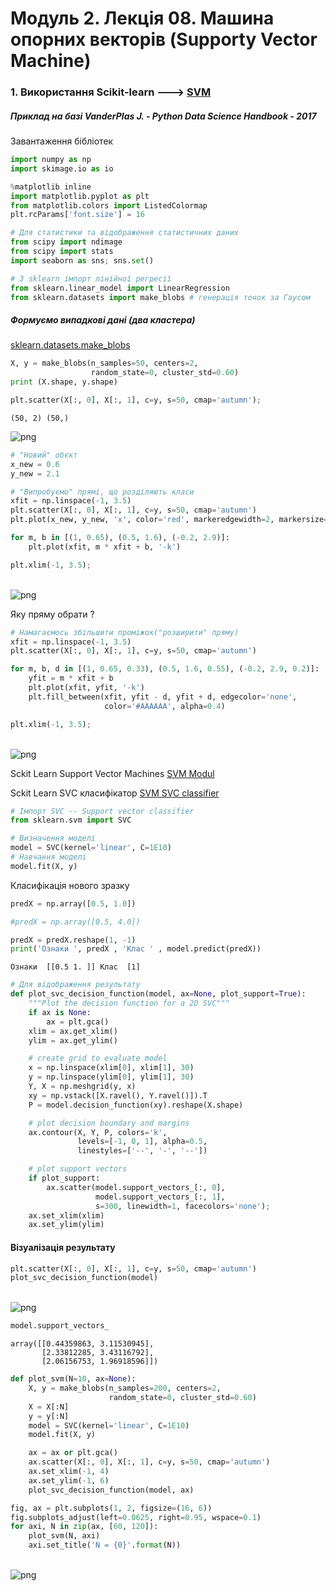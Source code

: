 # Модуль 2. Лекція 08. Машина опорних векторів (Supporty Vector Machine)


### 1. Використання Scikit-learn ---> [SVM](https://scikit-learn.org/stable/modules/svm.html#svm)
##### Приклад на базі VanderPlas J. - Python Data Science Handbook - 2017

Завантаження бібліотек


```python
import numpy as np
import skimage.io as io
```


```python
%matplotlib inline
import matplotlib.pyplot as plt
from matplotlib.colors import ListedColormap
plt.rcParams['font.size'] = 16
```


```python
# Для статистики та відображення статистичних даних
from scipy import ndimage
from scipy import stats
import seaborn as sns; sns.set()
```


```python
# З sklearn імпорт лінійної регресії
from sklearn.linear_model import LinearRegression
from sklearn.datasets import make_blobs # генерація точок за Гаусом
```

#####  Формуємо випадкові дані (два кластера)

[sklearn.datasets.make_blobs](https://ogrisel.github.io/scikit-learn.org/sklearn-tutorial/modules/generated/sklearn.datasets.make_blobs.html)


```python
X, y = make_blobs(n_samples=50, centers=2,
                  random_state=0, cluster_std=0.60)
print (X.shape, y.shape)

plt.scatter(X[:, 0], X[:, 1], c=y, s=50, cmap='autumn');
```

    (50, 2) (50,)




![png](output_8_1.png)
    



```python
# "Новий" обєкт
x_new = 0.6
y_new = 2.1

# "Випробуємо" прямі, що розділяють класи
xfit = np.linspace(-1, 3.5)
plt.scatter(X[:, 0], X[:, 1], c=y, s=50, cmap='autumn')
plt.plot(x_new, y_new, 'x', color='red', markeredgewidth=2, markersize=10)

for m, b in [(1, 0.65), (0.5, 1.6), (-0.2, 2.9)]:
    plt.plot(xfit, m * xfit + b, '-k')

plt.xlim(-1, 3.5);
```


​    
![png](output_9_0.png)
​    


Яку пряму обрати ?


```python
# Намагаємось збільшити проміжок("розширити" пряму)
xfit = np.linspace(-1, 3.5)
plt.scatter(X[:, 0], X[:, 1], c=y, s=50, cmap='autumn')

for m, b, d in [(1, 0.65, 0.33), (0.5, 1.6, 0.55), (-0.2, 2.9, 0.2)]:
    yfit = m * xfit + b
    plt.plot(xfit, yfit, '-k')
    plt.fill_between(xfit, yfit - d, yfit + d, edgecolor='none',
                     color='#AAAAAA', alpha=0.4)

plt.xlim(-1, 3.5);
```


​    
![png](output_11_0.png)
​    


Sckit Learn Support Vector Machines [SVM Modul](https://scikit-learn.org/stable/modules/svm.html)

Sckit Learn SVС класифікатор [SVM SVC classifier](https://scikit-learn.org/stable/modules/generated/sklearn.svm.SVC.html)


```python
# Імпорт SVC -- Support vector classifier
from sklearn.svm import SVC

# Визначення моделі
model = SVC(kernel='linear', C=1E10)
# Навчання моделі
model.fit(X, y)
```

Класифікація нового зразку


```python
predX = np.array([0.5, 1.0])

#predX = np.array([0.5, 4.0])

predX = predX.reshape(1, -1)
print('Ознаки ', predX , 'Клас ' , model.predict(predX))
```

    Ознаки  [[0.5 1. ]] Клас  [1]



```python
# Для відображення результату
def plot_svc_decision_function(model, ax=None, plot_support=True):
    """Plot the decision function for a 2D SVC"""
    if ax is None:
        ax = plt.gca()
    xlim = ax.get_xlim()
    ylim = ax.get_ylim()

    # create grid to evaluate model
    x = np.linspace(xlim[0], xlim[1], 30)
    y = np.linspace(ylim[0], ylim[1], 30)
    Y, X = np.meshgrid(y, x)
    xy = np.vstack([X.ravel(), Y.ravel()]).T
    P = model.decision_function(xy).reshape(X.shape)

    # plot decision boundary and margins
    ax.contour(X, Y, P, colors='k',
               levels=[-1, 0, 1], alpha=0.5,
               linestyles=['--', '-', '--'])

    # plot support vectors
    if plot_support:
        ax.scatter(model.support_vectors_[:, 0],
                   model.support_vectors_[:, 1],
                   s=300, linewidth=1, facecolors='none');
    ax.set_xlim(xlim)
    ax.set_ylim(ylim)
```

####  Візуалізація результату


```python
plt.scatter(X[:, 0], X[:, 1], c=y, s=50, cmap='autumn')
plot_svc_decision_function(model)

```


​    
![png](output_17_0.png)
​    



```python
model.support_vectors_
```




    array([[0.44359863, 3.11530945],
           [2.33812285, 3.43116792],
           [2.06156753, 1.96918596]])




```python
def plot_svm(N=10, ax=None):
    X, y = make_blobs(n_samples=200, centers=2,
                      random_state=0, cluster_std=0.60)
    X = X[:N]
    y = y[:N]
    model = SVC(kernel='linear', C=1E10)
    model.fit(X, y)

    ax = ax or plt.gca()
    ax.scatter(X[:, 0], X[:, 1], c=y, s=50, cmap='autumn')
    ax.set_xlim(-1, 4)
    ax.set_ylim(-1, 6)
    plot_svc_decision_function(model, ax)

fig, ax = plt.subplots(1, 2, figsize=(16, 6))
fig.subplots_adjust(left=0.0625, right=0.95, wspace=0.1)
for axi, N in zip(ax, [60, 120]):
    plot_svm(N, axi)
    axi.set_title('N = {0}'.format(N))
```


​    
![png](output_19_0.png)
​    



```python

```
